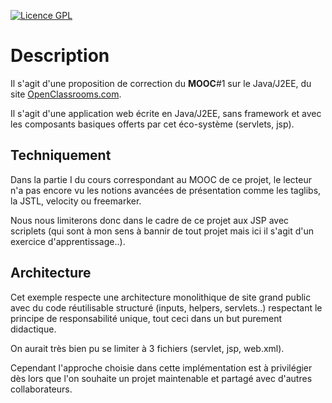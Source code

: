 [![Licence GPL](http://img.shields.io/badge/license-GPL-yellow.svg)](http://www.gnu.org/licenses/quick-guide-gplv3.fr.html)
# Description #

Il s'agit d'une proposition de correction du **MOOC**#1 sur le Java/J2EE, du site [OpenClassrooms.com](http://openclassrooms.com/courses/developpez-des-sites-web-avec-java-ee).

Il s'agit d'une application web écrite en Java/J2EE, sans framework et avec les composants basiques offerts par cet éco-système (servlets, jsp).

## Techniquement ##

Dans la partie I du cours correspondant au MOOC de ce projet, le lecteur n'a pas encore vu les notions avancées de présentation comme les taglibs, la JSTL, velocity ou freemarker.

Nous nous limiterons donc dans le cadre de ce projet aux JSP avec scriplets (qui sont à mon sens à bannir de tout projet mais ici il s'agit d'un exercice d'apprentissage..).

## Architecture ##

Cet exemple respecte une architecture monolithique de site grand public avec du code réutilisable structuré (inputs, helpers, servlets..) respectant le principe de responsabilité unique, tout ceci dans un but purement didactique.

On aurait très bien pu se limiter à 3 fichiers (servlet, jsp, web.xml). 

Cependant l'approche choisie dans cette implémentation est à privilégier dès lors que l'on souhaite un projet maintenable et partagé avec d'autres collaborateurs.